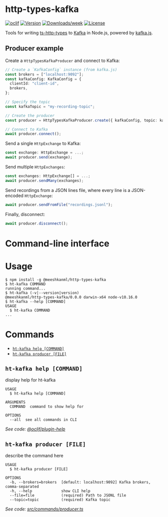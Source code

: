 # http-types-kafka

[![oclif](https://img.shields.io/badge/cli-oclif-brightgreen.svg)](https://oclif.io)
[![Version](https://img.shields.io/npm/v/http-types-kafka.svg)](https://npmjs.org/package/http-types-kafka)
[![Downloads/week](https://img.shields.io/npm/dw/http-types-kafka.svg)](https://npmjs.org/package/http-types-kafka)
[![License](https://img.shields.io/npm/l/http-types-kafka.svg)](https://github.com/Meeshkan/http-types-kafka/blob/master/package.json)

Tools for writing [ts-http-types](https://github.com/Meeshkan/ts-http-types) to [Kafka](https://kafka.apache.org/) in Node.js, powered by [kafka.js](https://kafka.js.org/).

## Producer example

Create a `HttpTypesKafkaProducer` and connect to Kafka:

```ts
// Create a `KafkaConfig` instance (from kafka.js)
const brokers = ["localhost:9092"];
const kafkaConfig: KafkaConfig = {
  clientId: "client-id",
  brokers,
};

// Specify the topic
const kafkaTopic = "my-recording-topic";

// Create the producer
const producer = HttpTypesKafkaProducer.create({ kafkaConfig, topic: kafkaTopic });

// Connect to Kafka
await producer.connect();
```

Send a single `HttpExchange` to Kafka:

```ts
const exchange: HttpExchange = ...;
await producer.send(exchange);
```

Send multiple `HttpExchanges`:

```ts
const exchanges: HttpExchange[] = ...;
await producer.sendMany(exchanges);
```

Send recordings from a JSON lines file, where every line is a JSON-encoded `HttpExchange`:

```ts
await producer.sendFromFile("recordings.jsonl");
```

Finally, disconnect:

```ts
await producer.disconnect();
```

# Command-line interface

# Usage

<!-- usage -->
```sh-session
$ npm install -g @meeshkanml/http-types-kafka
$ ht-kafka COMMAND
running command...
$ ht-kafka (-v|--version|version)
@meeshkanml/http-types-kafka/0.0.0 darwin-x64 node-v10.16.0
$ ht-kafka --help [COMMAND]
USAGE
  $ ht-kafka COMMAND
...
```
<!-- usagestop -->

# Commands

<!-- commands -->
* [`ht-kafka help [COMMAND]`](#ht-kafka-help-command)
* [`ht-kafka producer [FILE]`](#ht-kafka-producer-file)

## `ht-kafka help [COMMAND]`

display help for ht-kafka

```
USAGE
  $ ht-kafka help [COMMAND]

ARGUMENTS
  COMMAND  command to show help for

OPTIONS
  --all  see all commands in CLI
```

_See code: [@oclif/plugin-help](https://github.com/oclif/plugin-help/blob/v2.2.3/src/commands/help.ts)_

## `ht-kafka producer [FILE]`

describe the command here

```
USAGE
  $ ht-kafka producer [FILE]

OPTIONS
  -b, --brokers=brokers  [default: localhost:9092] Kafka brokers, comma-separated
  -h, --help             show CLI help
  --file=file            (required) Path to JSONL file
  --topic=topic          (required) Kafka topic
```

_See code: [src/commands/producer.ts](https://github.com/Meeshkan/http-types-kafka/blob/v0.0.0/src/commands/producer.ts)_
<!-- commandsstop -->
